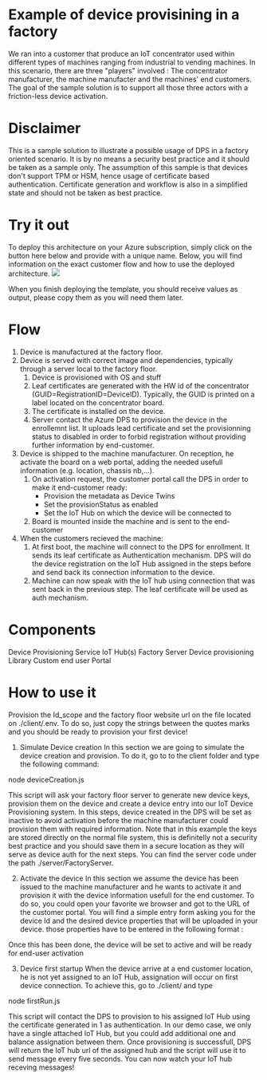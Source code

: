 # Example of device provisining in a factory 
We ran into a customer that produce an IoT concentrator used within different types of machines ranging from industrial to vending machines. 
In this scenario, there are three "players" involved : The concentrator manufacturer, the machine manufacter and the machines' end customers. The goal of the sample solution is to support all those three actors with a friction-less device activation. 

# Disclaimer
This is a sample solution to illustrate a possible usage of DPS in a factory oriented scenario. It is by no means a security best practice and it should be taken as a sample only. The assumption of this sample is that devices don't support TPM or HSM, hence usage of certificate based authentication. Certificate generation and workflow is also in a simplified state and should not be taken as best practice.

# Try it out
To deploy this architecture on your Azure subscription, simply click on the button here below and provide with a unique name. Below, you will find information on the exact customer flow and how to use the deployed architecture.
<a href="https://portal.azure.com/#create/Microsoft.Template/uri/https%3A%2F%2Fraw.githubusercontent.com%Mandur%2FDeviceProvisioningDemo%2Fmaster%2Fazuredeploy.json" target="_blank">
    <img src="http://azuredeploy.net/deploybutton.png"/>
</a>

When you finish deploying the template, you should receive values as output, please copy them as you will need them later.

# Flow
1. Device is manufactured at the factory floor.
2. Device is served with correct image and dependencies, typically through a server local to the factory floor.
    1. Device is provisioned with OS and stuff
    2. Leaf certificates are generated with the HW id of the concentrator (GUID=RegistrationID=DeviceID). Typically, the GUID is printed on a label located on the concentrator board.
    3. The certificate is installed on the device.
    4. Server contact the Azure DPS to provision the device in the enrollemnt list. It uploads lead certificate and set the provisionning status to disabled in order to forbid registration without providing further information by end-customer.
3. Device is shipped to the machine manufacturer. On reception, he activate the board on a web portal, adding the needed usefull information (e.g. location, chassis nb,...).
    1. On activation request, the customer portal call the DPS in order to make it end-customer ready:
        * Provision the metadata as Device Twins
        * Set the provisionStatus as enabled 
        * Set the IoT Hub on which the device will be connected to
    2. Board is mounted inside the machine and is sent to the end-customer
4. When the customers recieved the machine: 
    1. At first boot, the machine will connect to the DPS for enrollment. It sends its leaf certificate as Authentication mechanism. DPS will do the device registration on the IoT Hub assigned in the steps before and send back its connection information to the device.
    2. Machine can now speak with the IoT hub using connection that was sent back in the previous step. The leaf certificate will be used as auth mechanism. 

# Components
Device Provisioning Service
IoT Hub(s)
Factory Server
Device provisioning Library
Custom end user Portal



# How to use it
Provision the Id_scope and the factory floor website url on the file located on ./client/.env. To do so, just copy the strings between the quotes marks and you should be ready to provision your first device!

1. Simulate Device creation
In this section we are going to simulate the device creation and provision. To do it, go to to the client folder and type the following command:

node deviceCreation.js <desiredDeviceId>

This script will ask your factory floor server to generate new device keys, provision them on the device and create a device entry into our IoT Device Provisioning system. In this steps, device created in the DPS will be set as inactive to avoid activation before the machine manufacturer could provision them with required information. 
Note that in this example the keys are stored directly on the normal file system, this is definitelly not a security best practice and you should save them in a secure location as they will serve as device auth for the next steps. You can find the server code under the path ./server/FactoryServer.

2. Activate the device
In this section we assume the device has been issued to the machine manufacturer and he wants to activate it and provision it with the device information usefull for the end customer. To do so, you could open your favorite we browser and got to the URL of the customer portal. You will find a simple entry form asking you for the device Id and the desired device properties that will be uploaded in your device. those properties have to be entered in the following format : 


Once this has been done, the device will be set to active and will be ready for end-user activation

3. Device first startup
When the device arrive at a end customer location, he is not yet assigned to an IoT Hub, assignation will occur on first device connection. To achieve this, go to ./client/ and type

node firstRun.js <desiredDeviceId>

This script will contact the DPS to provision to his assigned IoT Hub using the certificate generated in 1 as authentication. In our demo case, we only have a single attached IoT Hub, but you could add additional one and balance assignation between them. Once provisioning is successfull, DPS will return the IoT hub url of the assigned hub and the script will use it to send message every five seconds. You can now watch your IoT hub receving messages! 

